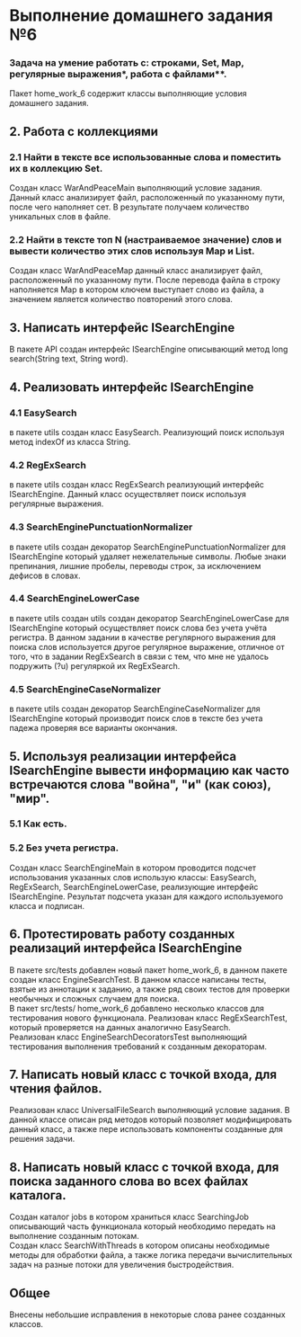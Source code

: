 # Выполнение домашнего задания №6

### Задача на умение работать с: строками, Set, Map, регулярные выражения*, работа с файлами**.
Пакет home_work_6 содержит классы выполняющие условия домашнего задания.
## 2. Работа с коллекциями
### 2.1 Найти в тексте все использованные слова и поместить их в коллекцию Set.
Создан класс WarAndPeaceMain выполняющий условие задания. Данный класс анализирует файл, расположенный по указанному пути, после чего наполняет сет. В результате получаем количество уникальных слов в файле.
### 2.2 Найти в тексте топ N (настраиваемое значение) слов и вывести количество этих слов используя Map и List.
Создан класс WarAndPeaceMap данный класс анализирует файл, расположенный по указанному пути. После перевода файла в строку наполняется Map в котором ключем выступает слово из файла, а значением является количество повторений этого слова.
## 3. Написать интерфейс ISearchEngine
В пакете API создан интерфейс ISearchEngine описывающий метод long search(String text, String word).
## 4. Реализовать интерфейс ISearchEngine
### 4.1 EasySearch
в пакете utils создан класс EasySearch. Реализующий поиск используя метод indexOf из класса String.
### 4.2 RegExSearch
в пакете utils создан класс RegExSearch реализующий интерфейс ISearchEngine. Данный класс осуществляет поиск используя регулярные выражения.
### 4.3 SearchEnginePunctuationNormalizer
в пакете utils создан декоратор SearchEnginePunctuationNormalizer для ISearchEngine который удаляет нежелательные символы. Любые знаки препинания, лишние пробелы, переводы строк, за исключением дефисов в словах.
### 4.4 SearchEngineLowerCase
в пакете utils создан utils создан декоратор SearchEngineLowerCase для ISearchEngine который осуществляет поиск слова без учета учёта регистра. В данном задании в качестве регулярного выражения для поиска слов используется другое регулярное выражение, отличное от того, что в задании RegExSearch в связи с тем, что мне не удалось подружить (?u) регуляркой их RegExSearch.
### 4.5 SearchEngineCaseNormalizer
в пакете utils создан декоратор SearchEngineCaseNormalizer для ISearchEngine который производит поиск слов в тексте без учета падежа проверяя все варианты окончания.


## 5. Используя реализации интерфейса ISearchEngine вывести информацию как часто встречаются слова "война", "и" (как союз), "мир".
### 5.1 Как есть.
### 5.2 Без учета регистра.
Создан класс SearchEngineMain в котором проводится подсчет использования указанных слов использую классы: EasySearch, RegExSearch, SearchEngineLowerCase, реализующие интерфейс ISearchEngine. Результат подсчета указан для каждого используемого класса и подписан.
## 6. Протестировать работу созданных реализаций интерфейса ISearchEngine
В пакете src/tests добавлен новый пакет home_work_6, в данном пакете создан класс EngineSearchTest. В данном классе написаны тесты, взятые из аннотации к заданию, а также ряд своих тестов для проверки необычных и сложных случаем для поиска. \
В пакет src/tests/ home_work_6 добавлено несколько классов для тестирования нового функционала. Реализован класс RegExSearchTest, который проверяется на данных аналогично EasySearch. \
Реализован класс EngineSearchDecoratorsTest выполняющий тестирования выполнения требований к созданным декораторам.

## 7. Написать новый класс с точкой входа, для чтения файлов.
Реализован класс UniversalFileSearch выполняющий условие задания. В данной классе описан ряд методов который позволяет модифицировать данный класс, а также пере использовать компоненты созданные для решения задачи.

## 8. Написать новый класс с точкой входа, для поиска заданного слова во всех файлах каталога.
Создан каталог jobs в котором храниться класс SearchingJob описывающий часть функционала который необходимо передать на выполнение созданным потокам.  \
Создан класс SearchWithThreads в котором описаны необходимые методы для обработки файла, а также логика передачи вычислительных задач на разные потоки для увеличения быстродействия.

## Общее
Внесены небольшие исправления в некоторые слова ранее созданных классов.
